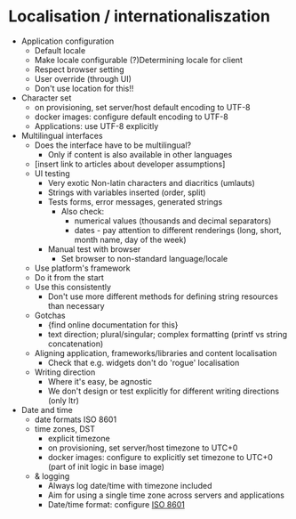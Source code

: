 # Localisation / internationaliszation


-   Application configuration
    -   Default locale
    -   Make locale configurable (?)Determining locale for client
    -   Respect browser setting
    -   User override (through UI)
    -   Don't use location for this!!
-   Character set
    -   on provisioning, set server/host default encoding to UTF-8
    -   docker images: configure default encoding to UTF-8
    -   Applications: use UTF-8 explicitly
-   Multilingual interfaces
    -   Does the interface have to be multilingual?
        -   Only if content is also available in other languages
    -   \[insert link to articles about developer assumptions\]
    -   UI testing
        -   Very exotic Non-latin characters and diacritics (umlauts)
        -   Strings with variables inserted (order, split)
        -   Tests forms, error messages, generated strings
            -   Also check:
                -   numerical values (thousands and decimal separators)
                -   dates - pay attention to different renderings (long, short, month name, day of the week)
        -   Manual test with browser
            -   Set browser to non-standard language/locale
    -   Use platform's framework
    -   Do it from the start
    -   Use this consistently
        -   Don't use more different methods for defining string resources than necessary
    -   Gotchas
        -   {find online documentation for this}
        -   text direction; plural/singular; complex formatting (printf vs string concatenation)
    -   Aligning application, frameworks/libraries and content localisation
        -   Check that e.g. widgets don't do 'rogue' localisation
    -   Writing direction
        -   Where it's easy, be agnostic
        -   We don't design or test explicitly for different writing directions (only ltr)
-   Date and time
    -   date formats ISO 8601
    -   time zones, DST
        -   explicit timezone
        -   on provisioning, set server/host timezone to UTC+0
        -   docker images: configure to explicitly set timezone to UTC+0 (part of init logic in base image)
    -   & logging
        -   Always log date/time with timezone included
        -   Aim for using a single time zone across servers and applications
        -   Date/time format: configure [ISO 8601](https://en.wikipedia.org/wiki/ISO_8601)

